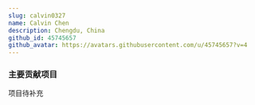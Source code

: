 ```yaml
---
slug: calvin0327
name: Calvin Chen
description: Chengdu, China
github_id: 45745657
github_avatar: https://avatars.githubusercontent.com/u/45745657?v=4
---
```


### 主要贡献项目

项目待补充
